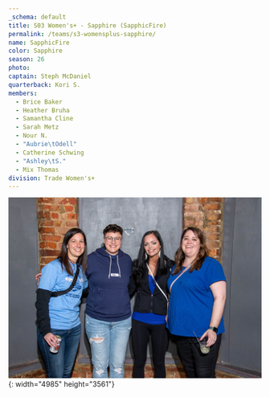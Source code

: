 ```yaml
---
_schema: default
title: S03 Women's+ - Sapphire (SapphicFire)
permalink: /teams/s3-womensplus-sapphire/
name: SapphicFire
color: Sapphire
season: 26
photo:
captain: Steph McDaniel
quarterback: Kori S.
members:
  - Brice Baker
  - Heather Bruha
  - Samantha Cline
  - Sarah Metz
  - Nour N.
  - "Aubrie\tOdell"
  - Catherine Schwing
  - "Ashley\tS."
  - Mix Thomas
division: Trade Women's+
---
```

![](/img/da2-7021.jpg){: width="4985" height="3561"}